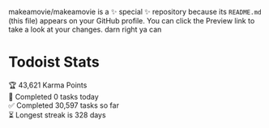 makeamovie/makeamovie is a ✨ special ✨ repository because its `README.md` (this file) appears on your GitHub profile.
You can click the Preview link to take a look at your changes. darn right ya can

# Todoist Stats

<!-- TODO-IST:START -->
🏆  43,621 Karma Points           
🌸  Completed 0 tasks today           
✅  Completed 30,597 tasks so far           
⏳  Longest streak is 328 days
<!-- TODO-IST:END -->